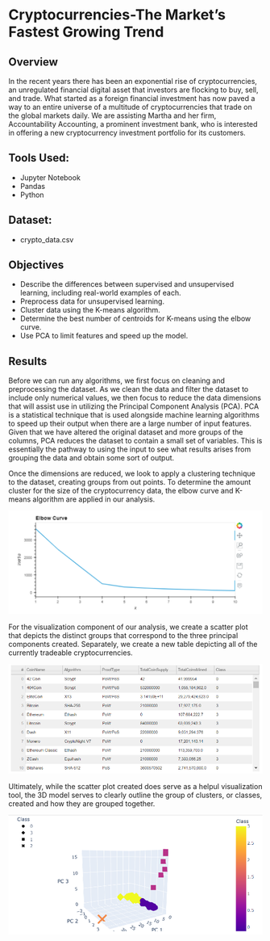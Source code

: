 # Cryptocurrencies-The Market’s Fastest Growing Trend

## Overview
In the recent years there has been an exponential rise of cryptocurrencies, an unregulated financial digital asset that investors are flocking to buy, sell, and trade. What started as a foreign financial investment has now paved a way to an entire universe of a multitude of cryptocurrencies that trade on the global markets daily. We are assisting Martha and her firm, Accountability Accounting, a prominent investment bank, who is interested in offering a new cryptocurrency investment portfolio for its customers. 

## Tools Used:
- Jupyter Notebook 
- Pandas
- Python

## Dataset:
- crypto_data.csv

## Objectives
- Describe the differences between supervised and unsupervised learning, including real-world examples of each.
- Preprocess data for unsupervised learning.
- Cluster data using the K-means algorithm.
- Determine the best number of centroids for K-means using the elbow curve.
- Use PCA to limit features and speed up the model.

## Results
Before we can run any algorithms, we first focus on cleaning and preprocessing the dataset. As we clean the data and filter the dataset to include only numerical values, we then focus to reduce the data dimensions that will assist use in utilizing the Principal Component Analysis (PCA). PCA is a statistical technique that is used alongside machine learning algorithms to speed up their output when there are a large number of input features. Given that we have altered the original dataset and more groups of the columns, PCA reduces the dataset to contain a small set of variables. This is essentially the pathway to using the input to see what results arises from grouping the data and obtain some sort of output.

Once the dimensions are reduced, we look to apply a clustering technique to the dataset, creating groups from out points. To determine the amount cluster for the size of the cryptocurrency data, the elbow curve and K-means algorithm are applied in our analysis. 

![elbow curve](Images/elbow_curve.png)

For the visualization component of our analysis, we create a scatter plot that depicts the distinct groups that correspond to the three principal components created. Separately, we create a new table depicting all of the currently tradeable cryptocurrencies.

![table](Images/trading_cryptos.png)

Ultimately, while the scatter plot created does serve as a helpul visualization tool, the 3D model serves to clearly outline the group of clusters, or classes, created and how they are grouped together. 

![3D model](Images/3D_model.png)
